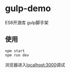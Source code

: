 # gulp-demo
ES6开源库 gulp脚手架

## 使用
```
npm start
npm run dev
```
浏览器进入[localhost:3000](http://localhost:3000)调试